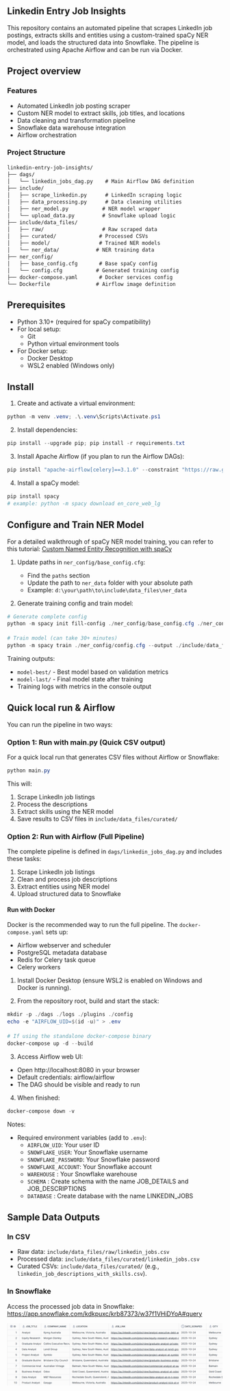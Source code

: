 ## Linkedin Entry Job Insights

This repository contains an automated pipeline that scrapes LinkedIn job postings, extracts skills and entities using a custom-trained spaCy NER model, and loads the structured data into Snowflake. The pipeline is orchestrated using Apache Airflow and can be run via Docker.

## Project overview

### Features
- Automated LinkedIn job posting scraper
- Custom NER model to extract skills, job titles, and locations
- Data cleaning and transformation pipeline
- Snowflake data warehouse integration
- Airflow orchestration

### Project Structure
```
linkedin-entry-job-insights/
├── dags/
│   └── linkedin_jobs_dag.py    # Main Airflow DAG definition
├── include/
│   ├── scrape_linkedin.py      # LinkedIn scraping logic
│   ├── data_processing.py      # Data cleaning utilities
│   ├── ner_model.py           # NER model wrapper
│   └── upload_data.py         # Snowflake upload logic
├── include/data_files/
│   ├── raw/                   # Raw scraped data
│   ├── curated/              # Processed CSVs
│   ├── model/                # Trained NER models
│   └── ner_data/            # NER training data
├── ner_config/
│   ├── base_config.cfg       # Base spaCy config
│   └── config.cfg           # Generated training config
├── docker-compose.yaml       # Docker services config
└── Dockerfile               # Airflow image definition
```

## Prerequisites

- Python 3.10+ (required for spaCy compatibility)
- For local setup:
  - Git
  - Python virtual environment tools
- For Docker setup:
  - Docker Desktop
  - WSL2 enabled (Windows only)

## Install

1. Create and activate a virtual environment:

```powershell
python -m venv .venv; .\.venv\Scripts\Activate.ps1
```

2. Install dependencies:

```powershell
pip install --upgrade pip; pip install -r requirements.txt
```

3. Install Apache Airflow (if you plan to run the Airflow DAGs):

```powershell
pip install "apache-airflow[celery]==3.1.0" --constraint "https://raw.githubusercontent.com/apache/airflow/constraints-3.1.0/constraints-3.10.txt"
```

4. Install a spaCy model:

```powershell
pip install spacy
# example: python -m spacy download en_core_web_lg
```

## Configure and Train NER Model

For a detailed walkthrough of spaCy NER model training, you can refer to this tutorial:
[Custom Named Entity Recognition with spaCy](https://www.youtube.com/watch?v=3LAY7rocJmg)

1. Update paths in `ner_config/base_config.cfg`:
   - Find the `paths` section
   - Update the path to `ner_data` folder with your absolute path
   - Example: `d:\your\path\to\include\data_files\ner_data`

2. Generate training config and train model:

```powershell
# Generate complete config
python -m spacy init fill-config ./ner_config/base_config.cfg ./ner_config/config.cfg

# Train model (can take 30+ minutes)
python -m spacy train ./ner_config/config.cfg --output ./include/data_files/model/
```

Training outputs:
- `model-best/` - Best model based on validation metrics
- `model-last/` - Final model state after training
- Training logs with metrics in the console output

## Quick local run & Airflow

You can run the pipeline in two ways:

### Option 1: Run with main.py (Quick CSV output)
For a quick local run that generates CSV files without Airflow or Snowflake:
```powershell
python main.py
```
This will:
1. Scrape LinkedIn job listings
2. Process the descriptions
3. Extract skills using the NER model
4. Save results to CSV files in `include/data_files/curated/`

### Option 2: Run with Airflow (Full Pipeline)
The complete pipeline is defined in `dags/linkedin_jobs_dag.py` and includes these tasks:
1. Scrape LinkedIn job listings
2. Clean and process job descriptions
3. Extract entities using NER model
4. Upload structured data to Snowflake

#### Run with Docker

Docker is the recommended way to run the full pipeline. The `docker-compose.yaml` sets up:
- Airflow webserver and scheduler
- PostgreSQL metadata database
- Redis for Celery task queue
- Celery workers

1. Install Docker Desktop (ensure WSL2 is enabled on Windows and Docker is running).

2. From the repository root, build and start the stack:

```powershell
mkdir -p ./dags ./logs ./plugins ./config
echo -e "AIRFLOW_UID=$(id -u)" > .env

# If using the standalone docker-compose binary
docker-compose up -d --build
```

3. Access Airflow web UI:
- Open http://localhost:8080 in your browser
- Default credentials: airflow/airflow
- The DAG should be visible and ready to run

4. When finished:
```powershell
docker-compose down -v
```

Notes:
- Required environment variables (add to `.env`):
  - `AIRFLOW_UID`: Your user ID
  - `SNOWFLAKE_USER`: Your Snowflake username
  - `SNOWFLAKE_PASSWORD`: Your Snowflake password
  - `SNOWFLAKE_ACCOUNT`: Your Snowflake account
  -  `WAREHOUSE` : Your Snowflake warehouse
  -  `SCHEMA` : Create schema with the name JOB_DETAILS and JOB_DESCRIPTIONS
  -  `DATABASE` : Create database with the name LINKEDIN_JOBS


## Sample Data Outputs

### In CSV
- Raw data: `include/data_files/raw/linkedin_jobs.csv`
- Processed data: `include/data_files/curated/linkedin_jobs.csv`
- Curated CSVs: `include/data_files/curated/` (e.g., `linkedin_job_descriptions_with_skills.csv`).

### In Snowflake
Access the processed job data in Snowflake:
https://app.snowflake.com/kdkpuxc/krb87373/w37f1VHiDYoA#query

![Snowflake Query](docs/images/sample_output_snowflake.png)